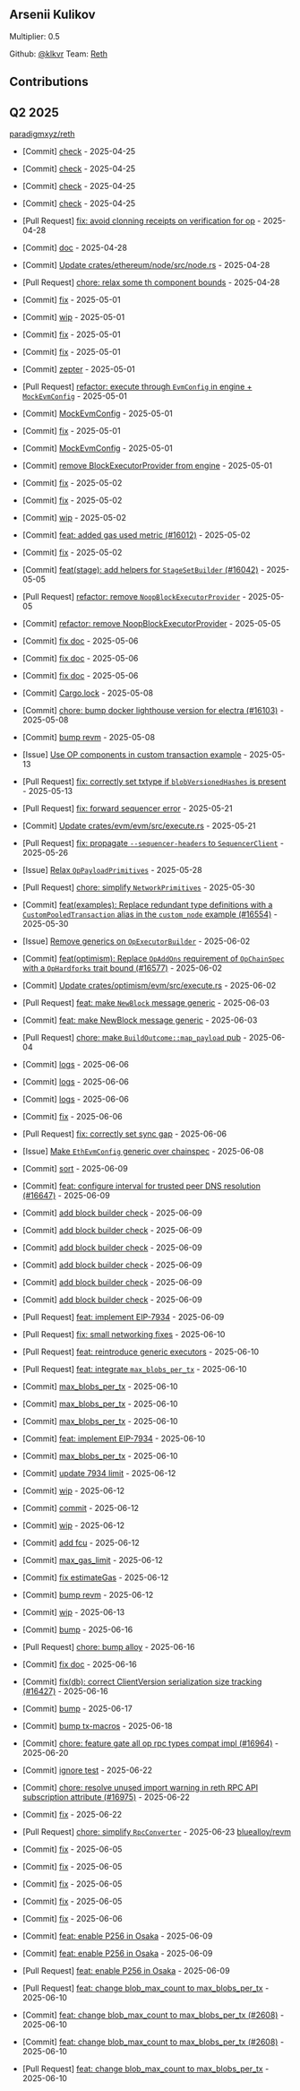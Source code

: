 
## Arsenii Kulikov
Multiplier: 0.5

Github: [@klkvr](https://github.com/klkvr)
Team: [Reth](https://github.com/paradigmxyz/reth/pulls?q=is%3Apr+author%3Aklkvr)


## Contributions

## Q2 2025


[paradigmxyz/reth](https://github.com/paradigmxyz/reth)
* [Commit] [check](https://github.com/paradigmxyz/reth/commit/f6aaede99e591871bca7970d18eea1c6541f513e) - 2025-04-25
* [Commit] [check](https://github.com/paradigmxyz/reth/commit/430af3f989c1a0bd4ca7facc717ca4dfeed9a5fb) - 2025-04-25
* [Commit] [check](https://github.com/paradigmxyz/reth/commit/2ce0353079cd8216da635a85ef6e7ff0f6a20e52) - 2025-04-25
* [Commit] [check](https://github.com/paradigmxyz/reth/commit/9a7578fa61e43cdbc5d97c7cfd9dfc0ef86adc37) - 2025-04-25
* [Pull Request] [fix: avoid clonning receipts on verification for op](https://github.com/paradigmxyz/reth/pull/15979) - 2025-04-28
* [Commit] [doc](https://github.com/paradigmxyz/reth/commit/909da8f4a3dc4fd7608754709de885e94979166f) - 2025-04-28
* [Commit] [Update crates/ethereum/node/src/node.rs](https://github.com/paradigmxyz/reth/commit/07d362676b1fc2cb9bd3a815dcd78abcbf7a6e38) - 2025-04-28
* [Pull Request] [chore: relax some th component bounds](https://github.com/paradigmxyz/reth/pull/15977) - 2025-04-28
* [Commit] [fix](https://github.com/paradigmxyz/reth/commit/53c5513cd7b858fea67b854ab06b777e0aa1f195) - 2025-05-01
* [Commit] [wip](https://github.com/paradigmxyz/reth/commit/7cfb7d0ad8a7b65447140dfbf888f1836d66c89c) - 2025-05-01
* [Commit] [fix](https://github.com/paradigmxyz/reth/commit/9398e1ac5cc435c4458ee3a10d377b5902cab784) - 2025-05-01
* [Commit] [fix](https://github.com/paradigmxyz/reth/commit/d99e0f7ab85127d50380789d0344c7c45f0d3bde) - 2025-05-01
* [Commit] [zepter](https://github.com/paradigmxyz/reth/commit/284bf19cca709530cf4caf59ef8a1b5a4fb3c36e) - 2025-05-01
* [Pull Request] [refactor: execute through `EvmConfig` in engine + `MockEvmConfig`](https://github.com/paradigmxyz/reth/pull/16025) - 2025-05-01
* [Commit] [MockEvmConfig](https://github.com/paradigmxyz/reth/commit/2a5e1dac4b0dc88a19ab99c3fb4f9ff331391c64) - 2025-05-01
* [Commit] [fix](https://github.com/paradigmxyz/reth/commit/45f8736cae1139c6019596ffa6f4d61207cb7ae0) - 2025-05-01
* [Commit] [MockEvmConfig](https://github.com/paradigmxyz/reth/commit/d069129cfa0c714c5913bf12b4d95e816118b3f1) - 2025-05-01
* [Commit] [remove BlockExecutorProvider from engine](https://github.com/paradigmxyz/reth/commit/5e7dc73a7fdc330d5ea7e5ca33f47b3c50245823) - 2025-05-01
* [Commit] [fix](https://github.com/paradigmxyz/reth/commit/d4d54cab215d48e3cd3253485bd2f4086b9d4226) - 2025-05-02
* [Commit] [fix](https://github.com/paradigmxyz/reth/commit/bdb5a3276576673c779d28a8a166269c159d9e85) - 2025-05-02
* [Commit] [wip](https://github.com/paradigmxyz/reth/commit/fd19eb336587761d0855aac1555dda50b0e8cb8b) - 2025-05-02
* [Commit] [feat: added gas used metric (#16012)](https://github.com/paradigmxyz/reth/commit/82c27621248c75ea4f5a1d8ac4e5a56ae9c2bfbd) - 2025-05-02
* [Commit] [fix](https://github.com/paradigmxyz/reth/commit/9e07b5165813a35f0a4e4f07ed6343b1d0daff85) - 2025-05-02
* [Commit] [feat(stage): add helpers for `StageSetBuilder` (#16042)](https://github.com/paradigmxyz/reth/commit/1d55c5caf435a1243b3d18188f6579688c1d1b17) - 2025-05-05
* [Pull Request] [refactor: remove `NoopBlockExecutorProvider`](https://github.com/paradigmxyz/reth/pull/16060) - 2025-05-05
* [Commit] [refactor: remove NoopBlockExecutorProvider](https://github.com/paradigmxyz/reth/commit/ef6880ad38931ecfe1c342dc5d6dfdb149b172b5) - 2025-05-05
* [Commit] [fix doc](https://github.com/paradigmxyz/reth/commit/f96d590fed353d21f9efdab40e1201bfd6ea4e73) - 2025-05-06
* [Commit] [fix doc](https://github.com/paradigmxyz/reth/commit/d7f4d5edea74ea34e90e896af7df6b1568f48a09) - 2025-05-06
* [Commit] [fix doc](https://github.com/paradigmxyz/reth/commit/f6f2b1952aaa0b6cd0ffd779f19f865bf6f49429) - 2025-05-06
* [Commit] [Cargo.lock](https://github.com/paradigmxyz/reth/commit/4999fa2e5d8110c1dc13a6b1657478ede3fc87ba) - 2025-05-08
* [Commit] [chore: bump docker lighthouse version for electra (#16103)](https://github.com/paradigmxyz/reth/commit/3a49e4e5391ab34bdb3b98a8ce96e45b99d1ce68) - 2025-05-08
* [Commit] [bump revm](https://github.com/paradigmxyz/reth/commit/326880bf63fa921468e4329b534ee35fad54ebae) - 2025-05-08
* [Issue] [Use OP components in custom transaction example](https://github.com/paradigmxyz/reth/issues/16194) - 2025-05-13
* [Pull Request] [fix: correctly set txtype if `blobVersionedHashes` is present](https://github.com/paradigmxyz/reth/pull/16182) - 2025-05-13
* [Pull Request] [fix: forward sequencer error](https://github.com/paradigmxyz/reth/pull/16401) - 2025-05-21
* [Commit] [Update crates/evm/evm/src/execute.rs](https://github.com/paradigmxyz/reth/commit/32f27d73b6afb44816a078104bb610a20bd40f80) - 2025-05-21
* [Pull Request] [fix: propagate `--sequencer-headers` to `SequencerClient`](https://github.com/paradigmxyz/reth/pull/16474) - 2025-05-26
* [Issue] [Relax `OpPayloadPrimitives`](https://github.com/paradigmxyz/reth/issues/16524) - 2025-05-28
* [Pull Request] [chore: simplify `NetworkPrimitives`](https://github.com/paradigmxyz/reth/pull/16556) - 2025-05-30
* [Commit] [feat(examples): Replace redundant type definitions with a `CustomPooledTransaction` alias in the `custom_node` example (#16554)](https://github.com/paradigmxyz/reth/commit/586976f12fb7a9c1417981a41fb233f4f603f643) - 2025-05-30
* [Issue] [Remove generics on `OpExecutorBuilder`](https://github.com/paradigmxyz/reth/issues/16599) - 2025-06-02
* [Commit] [feat(optimism): Replace `OpAddOns` requirement of `OpChainSpec` with a `OpHardforks` trait bound (#16577)](https://github.com/paradigmxyz/reth/commit/da68416a2652801bb9b58006486906a4bde60c74) - 2025-06-02
* [Commit] [Update crates/optimism/evm/src/execute.rs](https://github.com/paradigmxyz/reth/commit/22770e64582a8bfa9fc2a95da5325b87386decfb) - 2025-06-02
* [Pull Request] [feat: make `NewBlock` message generic](https://github.com/paradigmxyz/reth/pull/16627) - 2025-06-03
* [Commit] [feat: make NewBlock message generic](https://github.com/paradigmxyz/reth/commit/fda5f00bd2992d990e45ff84b56542a11117b45b) - 2025-06-03
* [Pull Request] [chore: make `BuildOutcome::map_payload` pub](https://github.com/paradigmxyz/reth/pull/16636) - 2025-06-04

* [Commit] [logs](https://github.com/paradigmxyz/reth/commit/84f899b69f8af7ee16673569a0e67fe80c3cc2d6) - 2025-06-06
* [Commit] [logs](https://github.com/paradigmxyz/reth/commit/958623d1fad0220db85ecaa81bdc28edf935db24) - 2025-06-06
* [Commit] [logs](https://github.com/paradigmxyz/reth/commit/675ebd05027e5e047dede239cf836f8c9e94907c) - 2025-06-06
* [Commit] [fix](https://github.com/paradigmxyz/reth/commit/92f0e0808d96698fa11b85ed739df397aa93718a) - 2025-06-06
* [Pull Request] [fix: correctly set sync gap](https://github.com/paradigmxyz/reth/pull/16695) - 2025-06-06
* [Issue] [Make `EthEvmConfig` generic over chainspec](https://github.com/paradigmxyz/reth/issues/16722) - 2025-06-08
* [Commit] [sort](https://github.com/paradigmxyz/reth/commit/99068d53a1d87f57d14ef6009de6304931ac3081) - 2025-06-09
* [Commit] [feat: configure interval for trusted peer DNS resolution (#16647)](https://github.com/paradigmxyz/reth/commit/249fa364323509b92c8f163aab459c4e8b84d313) - 2025-06-09
* [Commit] [add block builder check](https://github.com/paradigmxyz/reth/commit/e97a6195e1ec6d1f4121642d02788ae876485d8d) - 2025-06-09
* [Commit] [add block builder check](https://github.com/paradigmxyz/reth/commit/ac214ab355e5ae29340cdb6d83cedc4d3f2ce1d3) - 2025-06-09
* [Commit] [add block builder check](https://github.com/paradigmxyz/reth/commit/4ae93d334280ca026c9fc6ae4371c6f3206ff3c6) - 2025-06-09
* [Commit] [add block builder check](https://github.com/paradigmxyz/reth/commit/eb9a069d83f43f553aa4214dd3c88219afd9256b) - 2025-06-09
* [Commit] [add block builder check](https://github.com/paradigmxyz/reth/commit/a8e09d0e9d1ee9b0e362c56af4f65e478f97c433) - 2025-06-09
* [Commit] [add block builder check](https://github.com/paradigmxyz/reth/commit/e08c1169aea98655ed26eef332308a066ea4c2ca) - 2025-06-09
* [Pull Request] [feat: implement EIP-7934](https://github.com/paradigmxyz/reth/pull/16726) - 2025-06-09
* [Pull Request] [fix: small networking fixes](https://github.com/paradigmxyz/reth/pull/16742) - 2025-06-10
* [Pull Request] [feat: reintroduce generic executors](https://github.com/paradigmxyz/reth/pull/16741) - 2025-06-10
* [Pull Request] [feat: integrate `max_blobs_per_tx`](https://github.com/paradigmxyz/reth/pull/16739) - 2025-06-10
* [Commit] [max_blobs_per_tx](https://github.com/paradigmxyz/reth/commit/4118d3134a33814310208d44708f999f5908370b) - 2025-06-10
* [Commit] [max_blobs_per_tx](https://github.com/paradigmxyz/reth/commit/9ff1381a8626a95b41663b8d979145fe3b695169) - 2025-06-10
* [Commit] [max_blobs_per_tx](https://github.com/paradigmxyz/reth/commit/2bd85bb8071baa530d53c51ec51bb2406f823f02) - 2025-06-10
* [Commit] [feat: implement EIP-7934](https://github.com/paradigmxyz/reth/commit/3cc07b4578a807c30c8bb3681e06a50cff4e3d75) - 2025-06-10
* [Commit] [max_blobs_per_tx](https://github.com/paradigmxyz/reth/commit/ee5913a3cfb4da2552d020a458d59cf9990c4308) - 2025-06-10
* [Commit] [update 7934 limit](https://github.com/paradigmxyz/reth/commit/f1b1e149069c5d28883b97590dc1bcf0e7f9677c) - 2025-06-12
* [Commit] [wip](https://github.com/paradigmxyz/reth/commit/31b974ab75fbfe66ed69f657b7663d57199f32a9) - 2025-06-12
* [Commit] [commit](https://github.com/paradigmxyz/reth/commit/d9b67557559853fb61c2eb5de524a5bc564fe430) - 2025-06-12
* [Commit] [wip](https://github.com/paradigmxyz/reth/commit/127e5fadbdc157788feb843f8cd8f3a86832479e) - 2025-06-12
* [Commit] [add fcu](https://github.com/paradigmxyz/reth/commit/23fdd91f4cb779fbbfc8f9f5aeb1af5862ef579e) - 2025-06-12
* [Commit] [max_gas_limit](https://github.com/paradigmxyz/reth/commit/405c8517ec99a84629acd62dfe4abf21887f91e7) - 2025-06-12
* [Commit] [fix estimateGas](https://github.com/paradigmxyz/reth/commit/d3ec9e9b089664e65a30faf8524d064053ad348e) - 2025-06-12
* [Commit] [bump revm](https://github.com/paradigmxyz/reth/commit/400267b3c6e98495d83e1241d2942282a631dd54) - 2025-06-12
* [Commit] [wip](https://github.com/paradigmxyz/reth/commit/61da1179b9dbb5078dd117578d4a82d03e036182) - 2025-06-13
* [Commit] [bump](https://github.com/paradigmxyz/reth/commit/fbe879f2b3752e709f3d9e9ba9b9d1592b5d0e47) - 2025-06-16
* [Pull Request] [chore: bump alloy](https://github.com/paradigmxyz/reth/pull/16828) - 2025-06-16
* [Commit] [fix doc](https://github.com/paradigmxyz/reth/commit/8e0e8a98a9201099f797a66f27f17b5076f516b5) - 2025-06-16
* [Commit] [fix(db): correct ClientVersion serialization size tracking (#16427)](https://github.com/paradigmxyz/reth/commit/0c7bd1e5dd59852e119b0ec6033d9f44888ae1c3) - 2025-06-16
* [Commit] [bump](https://github.com/paradigmxyz/reth/commit/938c4551ef8465bf81ec790a03e9feae446acc75) - 2025-06-17
* [Commit] [bump tx-macros](https://github.com/paradigmxyz/reth/commit/7d6de37c78ce1933878a5ef6690babaa73f079be) - 2025-06-18
* [Commit] [chore: feature gate all op rpc types compat impl (#16964)](https://github.com/paradigmxyz/reth/commit/343983d0a17a816fbb7c450451ac8f52363bf18a) - 2025-06-20
* [Commit] [ignore test](https://github.com/paradigmxyz/reth/commit/121682b22d743d485e6ff0911f0fd9aee3211d6e) - 2025-06-22
* [Commit] [chore: resolve unused import warning in reth RPC API subscription attribute (#16975)](https://github.com/paradigmxyz/reth/commit/8f16e2199f9d46a8dc511639a32d584dc1057834) - 2025-06-22
* [Commit] [fix](https://github.com/paradigmxyz/reth/commit/ac036b8fa8915f438aa3b816797566414538ba22) - 2025-06-22
* [Pull Request] [chore: simplify `RpcConverter`](https://github.com/paradigmxyz/reth/pull/17002) - 2025-06-23
[bluealloy/revm](https://github.com/bluealloy/revm)
* [Commit] [fix](https://github.com/bluealloy/revm/commit/a7ca04d56781d0c81d6378c7b5a6b24e3f99532f) - 2025-06-05
* [Commit] [fix](https://github.com/bluealloy/revm/commit/12aae0ed7ebf2c8f8dff1f0fa2dad4602c743977) - 2025-06-05
* [Commit] [fix](https://github.com/bluealloy/revm/commit/8c0536652a20c6073913b3ad88fd2963b7b8845b) - 2025-06-05
* [Commit] [fix](https://github.com/bluealloy/revm/commit/63f53d4db7c42217e4b5f38db49475b8b937f99b) - 2025-06-05
* [Commit] [fix](https://github.com/bluealloy/revm/commit/6062573a2d463a32d93f2d9c42037b9fd89507b2) - 2025-06-06
* [Commit] [feat: enable P256 in Osaka](https://github.com/bluealloy/revm/commit/4581bbff31d1e5e0abab8de29d299471d827edba) - 2025-06-09
* [Commit] [feat: enable P256 in Osaka](https://github.com/bluealloy/revm/commit/707b4cbe3c50d91378d75d50fb55451559ac38e0) - 2025-06-09
* [Pull Request] [feat: enable P256 in Osaka](https://github.com/bluealloy/revm/pull/2601) - 2025-06-09
* [Pull Request] [feat: change blob_max_count to max_blobs_per_tx](https://github.com/bluealloy/revm/pull/2612) - 2025-06-10
* [Commit] [feat: change blob_max_count to max_blobs_per_tx (#2608)](https://github.com/bluealloy/revm/commit/092e9469d4a81e56a11fb5103af9b0ac394d1302) - 2025-06-10
* [Commit] [feat: change blob_max_count to max_blobs_per_tx (#2608)](https://github.com/bluealloy/revm/commit/d6486dbd1308512d953f19a4c70eb715240b8192) - 2025-06-10
* [Pull Request] [feat: change blob_max_count to max_blobs_per_tx](https://github.com/bluealloy/revm/pull/2608) - 2025-06-10
